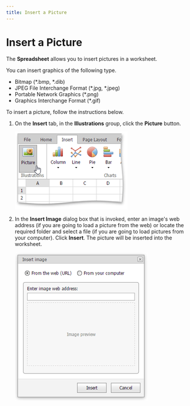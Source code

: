 ```yaml
---
title: Insert a Picture
---
```

# Insert a Picture
The **Spreadsheet** allows you to insert pictures in a worksheet.

You can insert graphics of the following type.
* Bitmap (*.bmp, *.dib)
* JPEG File Interchange Format (*.jpg, *.jpeg)
* Portable Network Graphics (*.png)
* Graphics Interchange Format (*.gif)

To insert a picture, follow the instructions below.
1. On the **Insert** tab, in the **Illustrations** group, click the **Picture** button.
	
	![EUD_ASPxSpreadsheet_Insert_PictureButton](../../../images/Img26136.png)
2. In the **Insert Image** dialog box that is invoked, enter an image's web address (if you are going to load a picture from the web) or locate the required folder and select a file (if you are going to load pictures from your computer). Click **Insert**. The picture will be inserted into the worksheet.
	 
	
	![EUD_ASPxSpreadsheet_Insert_PictureDialog](../../../images/Img26137.png)
